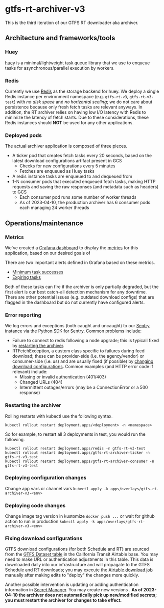 # gtfs-rt-archiver-v3

This is the third iteration of our GTFS RT downloader aka archiver.

## Architecture and frameworks/tools

### Huey
[huey](https://github.com/coleifer/huey) is a minimal/lightweight task queue library that we use to enqueue tasks for asynchronous/parallel execution by workers.

### Redis
Currently we use [Redis](https://github.com/redis/redis) as the storage backend
for huey. We deploy a single Redis instance per environment namespace
(e.g. `gtfs-rt-v3`, `gtfs-rt-v3-test`) with _no disk space_ and _no horizontal scaling_; we do not care about persistence because only fresh fetch tasks are relevant anyways.
In addition, the RT archiver relies on having low I/O latency with Redis to
minimize the latency of fetch starts. Due to these considerations, these Redis
instances should **NOT** be used for any other applications.


### Deployed pods
The actual archiver application is composed of three pieces.
* A ticker pod that creates fetch tasks every 20 seconds, based on the latest download configurations artifact present in GCS
  * Checks for new configurations every 5 minutes
  * Fetches are enqueued as Huey tasks
* A redis instance tasks are enqueued to and dequeued from
* 1-N consumer pods that executed enqueued fetch tasks, making HTTP requests and saving the raw responses (and metadata such as headers) to GCS
  * Each consumer pod runs some number of worker threads
  * As of 2023-04-10, the production archiver has 6 consumer pods each managing 24 worker threads

## Operations/maintenance

### Metrics
We've created a [Grafana dashboard](https://monitoring.calitp.org/d/AqZT_PA4k/gtfs-rt-archiver) to display the [metrics](https://github.com/cal-itp/data-infra/blob/main/services/gtfs-rt-archiver-v3/gtfs_rt_archiver_v3/metrics.py) for this application, based on our desired goals of

There are two important alerts defined in Grafana based on these metrics.
* [Minimum task successes](https://monitoring.calitp.org/alerting/grafana/nrbFSw0Vz/view)
* [Expiring tasks](https://monitoring.calitp.org/alerting/grafana/O595SQA4k/view)

Both of these tasks can fire if the archiver is only partially degraded, but the first alert is our best catch-all detection mechanism for any downtime. There are other potential issues (e.g. outdated download configs) that are flagged in the dashboard but do not currently have configured alerts.

### Error reporting
We log errors and exceptions (both caught and uncaught) to our [Sentry instance](https://sentry.calitp.org/) via the [Python SDK for Sentry](https://github.com/getsentry/sentry-python). Common problems include:
* Failure to connect to redis following a node upgrade; this is typicall fixed by [restarting the archiver](#restarting-the-archiver).
* RTFetchException, a custom class specific to failures during feed download; these can be provider-side (i.e. the agency/vendor) or consumer-side (i.e. us) and are usually fixed (if possible) by [changing download configurations](#fixing-download-configurations). Common examples (and HTTP error code if relevant) include:
  * Missing or invalid authentication (401/403)
  * Changed URLs (404)
  * Intermittent outages/errors (may be a ConnectionError or a 500 response)

### Restarting the archiver
Rolling restarts with kubectl use the following syntax.
```shell
kubectl rollout restart deployment.apps/<deployment> -n <namespace>
```

So for example, to restart all 3 deployments in test, you would run the following.
```shell
kubectl rollout restart deployment.apps/redis -n gtfs-rt-v3-test
kubectl rollout restart deployment.apps/gtfs-rt-archiver-ticker -n gtfs-rt-v3-test
kubectl rollout restart deployment.apps/gtfs-rt-archiver-consumer -n gtfs-rt-v3-test
```

### Deploying configuration changes
Change app vars or channel vars
`kubectl apply -k apps/overlays/gtfs-rt-archiver-v3-<env>`

### Deploying code changes
Change image tag version in kustomize
`docker push ...` or wait for github action to run in production
`kubectl apply -k apps/overlays/gtfs-rt-archiver-v3-<env>`

### Fixing download configurations
GTFS download configurations (for both Schedule and RT) are sourced from the [GTFS Dataset table](https://airtable.com/appPnJWrQ7ui4UmIl/tbl5V6Vjs4mNQgYbc) in the California Transit Airtable base. You may need to make URL or authentication adjustments in this table. This data is downloaded daily into our infrastructure and will propagate to the GTFS Schedule and RT downloads; you may execute the [Airtable download job](https://o1d2fa0877cf3fb10p-tp.appspot.com/dags/airtable_loader_v2/grid) manually after making edits to "deploy" the changes more quickly.

Another possible intervention is updating or adding authentication information in [Secret Manager](). You may create new versions . **As of 2023-04-10 the archiver does not automatically pick up new/modified secrets; you must restart the archiver for changes to take effect.**
